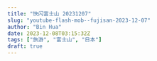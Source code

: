 ```yaml
---
title: "快闪富士山 20231207"
slug: "youtube-flash-mob--fujisan-2023-12-07"
author: "Bin Hua"
date: 2023-12-08T03:15:32Z
tags: ["旅游", "富士山", "日本"]
draft: true
---
```


